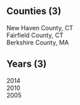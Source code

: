 ## Counties (3)
New Haven County, CT  
Fairfield County, CT  
Berkshire County, MA  
 
## Years (3)
2014  
2010  
2005  
